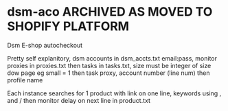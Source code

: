 # dsm-aco ARCHIVED AS MOVED TO SHOPIFY PLATFORM
Dsm E-shop autocheckout

Pretty self explanitory, dsm accounts in dsm_accts.txt email:pass, monitor proxies in proxies.txt then tasks in tasks.txt, size must be integer of size dow page eg small = 1 then task proxy, account number (line num) then profile name

Each instance searches for 1 product with link on one line, keywords using , and / then monitor delay on next line in product.txt
